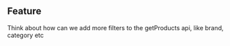 ## Feature

Think about how can we add more filters to the getProducts api, like brand, category etc